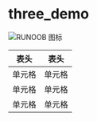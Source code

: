 # three_demo
![RUNOOB 图标](http://static.runoob.com/images/runoob-logo.png "RUNOOB")

| 表头 | 表头 |
| ---- |---- |
| 单元格| 单元格 |
| 单元格| 单元格 |
| 单元格| 单元格 |
